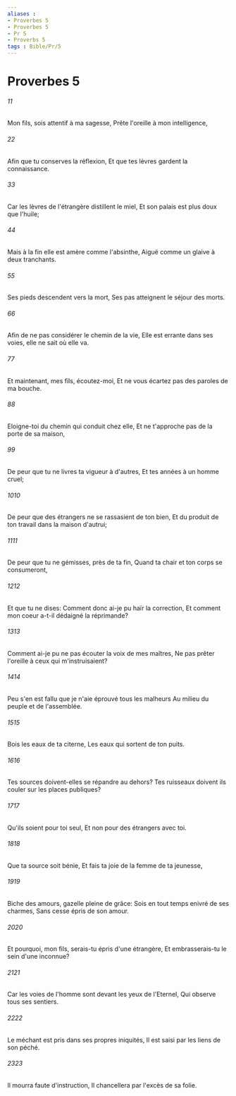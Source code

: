 ```yaml
---
aliases : 
- Proverbes 5
- Proverbes 5
- Pr 5
- Proverbs 5
tags : Bible/Pr/5
---
```


# Proverbes 5

###### 11
Mon fils, sois attentif à ma sagesse, Prête l'oreille à mon intelligence,
###### 22
Afin que tu conserves la réflexion, Et que tes lèvres gardent la connaissance.
###### 33
Car les lèvres de l'étrangère distillent le miel, Et son palais est plus doux que l'huile;
###### 44
Mais à la fin elle est amère comme l'absinthe, Aiguë comme un glaive à deux tranchants.
###### 55
Ses pieds descendent vers la mort, Ses pas atteignent le séjour des morts.
###### 66
Afin de ne pas considérer le chemin de la vie, Elle est errante dans ses voies, elle ne sait où elle va.
###### 77
Et maintenant, mes fils, écoutez-moi, Et ne vous écartez pas des paroles de ma bouche.
###### 88
Eloigne-toi du chemin qui conduit chez elle, Et ne t'approche pas de la porte de sa maison,
###### 99
De peur que tu ne livres ta vigueur à d'autres, Et tes années à un homme cruel;
###### 1010
De peur que des étrangers ne se rassasient de ton bien, Et du produit de ton travail dans la maison d'autrui;
###### 1111
De peur que tu ne gémisses, près de ta fin, Quand ta chair et ton corps se consumeront,
###### 1212
Et que tu ne dises: Comment donc ai-je pu haïr la correction, Et comment mon coeur a-t-il dédaigné la réprimande?
###### 1313
Comment ai-je pu ne pas écouter la voix de mes maîtres, Ne pas prêter l'oreille à ceux qui m'instruisaient?
###### 1414
Peu s'en est fallu que je n'aie éprouvé tous les malheurs Au milieu du peuple et de l'assemblée.
###### 1515
Bois les eaux de ta citerne, Les eaux qui sortent de ton puits.
###### 1616
Tes sources doivent-elles se répandre au dehors? Tes ruisseaux doivent ils couler sur les places publiques?
###### 1717
Qu'ils soient pour toi seul, Et non pour des étrangers avec toi.
###### 1818
Que ta source soit bénie, Et fais ta joie de la femme de ta jeunesse,
###### 1919
Biche des amours, gazelle pleine de grâce: Sois en tout temps enivré de ses charmes, Sans cesse épris de son amour.
###### 2020
Et pourquoi, mon fils, serais-tu épris d'une étrangère, Et embrasserais-tu le sein d'une inconnue?
###### 2121
Car les voies de l'homme sont devant les yeux de l'Eternel, Qui observe tous ses sentiers.
###### 2222
Le méchant est pris dans ses propres iniquités, Il est saisi par les liens de son péché.
###### 2323
Il mourra faute d'instruction, Il chancellera par l'excès de sa folie.
